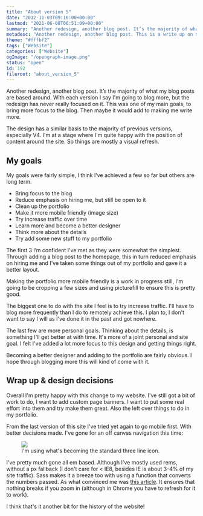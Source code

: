 ```yaml
---
title: "About version 5"
date: "2012-11-03T09:16:00+00:00"
lastmod: "2021-06-08T06:51:09+00:00"
summary: "Another redesign, another blog post. It’s the majority of what my blog posts are based around. With each version I say I’m going to blog more, but the redesign has never really focused on it. This was one of my main goals, to bring more focus to the blog. Then maybe it would add to making me write more."
metadesc: "Another redesign, another blog post. This is a write up on my decisions behind version 5 of iamsteve."
theme: "#fffbf2"
tags: ["Website"]
categories: ["Website"]
ogImage: "/opengraph-image.png"
status: "open"
id: 192
fileroot: "about_version_5"
---
```


Another redesign, another blog post. It’s the majority of what my blog posts are based around. With each version I say I'm going to blog more, but the redesign has never really focused on it. This was one of my main goals, to bring more focus to the blog. Then maybe it would add to making me write more.

The design has a similar basis to the majority of previous versions, especially V4. I'm at a stage where I'm quite happy with the position of content around the site. So things are mostly a visual refresh.

## My goals
My goals were fairly simple, I think I’ve achieved a few so far but others are long term.

- Bring focus to the blog
- Reduce emphasis on hiring me, but still be open to it
- Clean up the portfolio
- Make it more mobile friendly (image size)
- Try increase traffic over time
- Learn more and become a better designer
- Think more about the details
- Try add some new stuff to my portfolio


The first 3 I’m confident I've met as they were somewhat the simplest. Through adding a blog post to the homepage, this in turn reduced emphasis on hiring me and I've taken some things out of my portfolio and gave it a better layout.

Making the portfolio more mobile friendly is a work in progress still, I'm going to be cropping a few sizes and using picturefill to ensure this is pretty good.

The biggest one to do with the site I feel is to try increase traffic. I'll have to blog more frequently than I do to remotely achieve this. I plan to, I don't want to say I will as I've done it in the past and got nowhere.

The last few are more personal goals. Thinking about the details, is something I'll get better at with time. It's more of a joint personal and site goal. I felt I've added a lot more focus to this design and getting things right.

Becoming a better designer and adding to the portfolio are fairly obvious. I hope through blogging more this will kind of come with it.

## Wrap up & design decisions
Overall I'm pretty happy with this change to my website. I've still got a bit of work to do, I want to add custom page banners. I want to put some real effort into them and try make them great. Also the left over things to do in my portfolio.

From the last version of this site I've tried yet again to go mobile first. With better decisions made. I've gone for an off canvas navigation this time:

<figure>
<Image src="/images/blog/v5_nav.png" width={381} height={800} />
<figcaption>I'm using what's becoming the standard three line icon.</figcaption>
</figure>

I've pretty much gone all em based. Although I've mostly used rems, without a px fallback (I don't care for < IE8, besides IE is about 3-4% of my site traffic). Sass makes it a breeze too with using a function that converts the numbers passed. As what convinced me was [this article](http://blog.cloudfour.com/the-ems-have-it-proportional-media-queries-ftw/ "The EMs have it: Proportional Media Queries FTW!"). It ensures that nothing breaks if you zoom in (although in Chrome you have to refresh for it to work).

I think that's it another bit for the history of the website!
